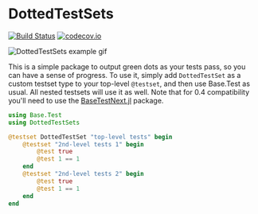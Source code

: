 # DottedTestSets

[![Build Status](https://travis-ci.org/ssfrr/DottedTestSets.jl.svg?branch=master)](https://travis-ci.org/ssfrr/DottedTestSets.jl)
[![codecov.io](http://codecov.io/github/ssfrr/DottedTestSets.jl/coverage.svg?branch=master)](http://codecov.io/github/ssfrr/DottedTestSets.jl?branch=master)

![DottedTestSets example gif](http://ssfrr.github.io/DottedTestSets.jl/DottedTestSet.gif)

This is a simple package to output green dots as your tests pass, so you can have a sense of progress. To use it, simply add `DottedTestSet` as a custom testset type to your top-level `@testset`, and then use Base.Test as usual. All nested testsets will use it as well. Note that for 0.4 compatibility you'll need to use the [BaseTestNext.jl](https://github.com/JuliaCI/BaseTestNext.jl) package.

```julia
using Base.Test
using DottedTestSets

@testset DottedTestSet "top-level tests" begin
    @testset "2nd-level tests 1" begin
        @test true
        @test 1 == 1
    end
    @testset "2nd-level tests 2" begin
        @test true
        @test 1 == 1
    end
end
```
